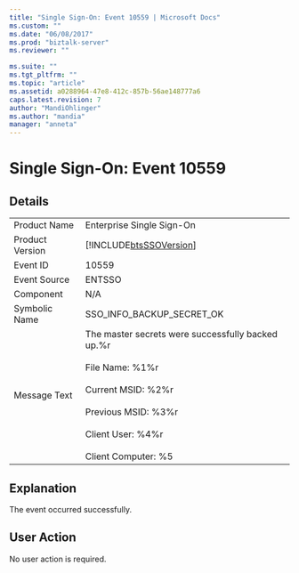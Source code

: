 ```yaml
---
title: "Single Sign-On: Event 10559 | Microsoft Docs"
ms.custom: ""
ms.date: "06/08/2017"
ms.prod: "biztalk-server"
ms.reviewer: ""

ms.suite: ""
ms.tgt_pltfrm: ""
ms.topic: "article"
ms.assetid: a0288964-47e8-412c-857b-56ae148777a6
caps.latest.revision: 7
author: "MandiOhlinger"
ms.author: "mandia"
manager: "anneta"
---
```

# Single Sign-On: Event 10559
## Details  
  
|||  
|-|-|  
|Product Name|Enterprise Single Sign-On|  
|Product Version|[!INCLUDE[btsSSOVersion](../includes/btsssoversion-md.md)]|  
|Event ID|10559|  
|Event Source|ENTSSO|  
|Component|N/A|  
|Symbolic Name|SSO_INFO_BACKUP_SECRET_OK|  
|Message Text|The master secrets were successfully backed up.%r<br /><br /> File Name: %1%r<br /><br /> Current MSID: %2%r<br /><br /> Previous MSID: %3%r<br /><br /> Client User: %4%r<br /><br /> Client Computer: %5|  
  
## Explanation  
 The event occurred successfully.  
  
## User Action  
 No user action is required.
